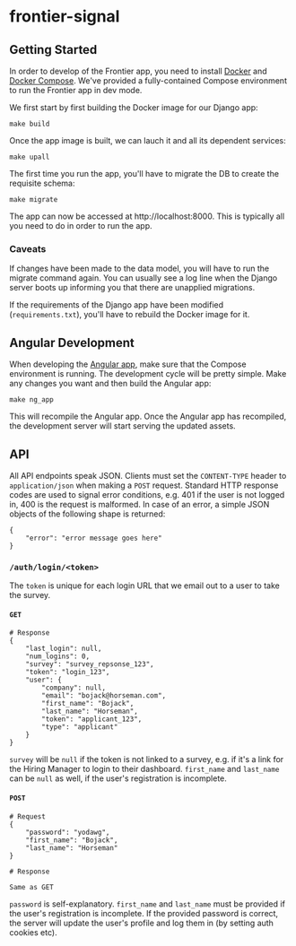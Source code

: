 # frontier-signal

## Getting Started

In order to develop of the Frontier app, you need to install [Docker](https://docs.docker.com/install/) and [Docker Compose](https://docs.docker.com/compose/install/). We've provided a fully-contained Compose environment to run the Frontier app in dev mode.

We first start by first building the Docker image for our Django app:

```
make build
```

Once the app image is built, we can lauch it and all its dependent services:

```
make upall
```

The first time you run the app, you'll have to migrate the DB to create the requisite schema:

```
make migrate
```

The app can now be accessed at http://localhost:8000. This is typically all you need to do in order to run the app.

### Caveats

If changes have been made to the data model, you will have to run the migrate command again. You can usually see a log line when the Django server boots up informing you that there are unapplied migrations.

If the requirements of the Django app have been modified (`requirements.txt`), you'll have to rebuild the Docker image for it.

## Angular Development

When developing the [Angular app](/web/ng_app), make sure that the Compose environment is running. The development cycle will be pretty simple. Make any changes you want and then build the Angular app:

```
make ng_app
```

This will recompile the Angular app. Once the Angular app has recompiled, the development server will start serving the updated assets.

## API

All API endpoints speak JSON. Clients must set the `CONTENT-TYPE` header to `application/json` when making a `POST` request. Standard HTTP response codes are used to signal error conditions, e.g. 401 if the user is not logged in, 400 is the request is malformed. In case of an error, a simple JSON objects of the following shape is returned:

```
{
    "error": "error message goes here"
}
```

### `/auth/login/<token>`

The `token` is unique for each login URL that we email out to a user to take the survey.

#### `GET`

```
# Response
{
    "last_login": null,
    "num_logins": 0,
    "survey": "survey_repsonse_123",
    "token": "login_123",
    "user": {
        "company": null,
        "email": "bojack@horseman.com",
        "first_name": "Bojack",
        "last_name": "Horseman",
        "token": "applicant_123",
        "type": "applicant"
    }
}
```

`survey` will be `null` if the token is not linked to a survey, e.g. if it's a link for the Hiring Manager to login to their dashboard. `first_name` and `last_name` can be `null` as well, if the user's registration is incomplete.

#### `POST`

```
# Request
{
    "password": "yodawg",
    "first_name": "Bojack",
    "last_name": "Horseman"
}

# Response

Same as GET
```

`password` is self-explanatory. `first_name` and `last_name` must be provided if the user's registration is incomplete. If the provided password is correct, the server will update the user's profile and log them in (by setting auth cookies etc).
